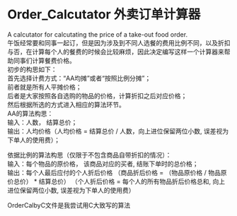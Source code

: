 # Order_Calcutator 外卖订单计算器
A calcutator for calcutating the price of a take-out food order.  
午饭经常要和同事一起订，但是因为涉及到不同人选餐的费用比例不同，以及折扣与否，在计算每个人的餐费的时候会比较麻烦，因此决定编写这样一个计算器来帮助同事们计算餐费价格。  
初步的构思如下：  
首先选择计费方式：“AA均摊”或者“按照比例分摊”；  
前者就是所有人平摊价格；  
后者是大家按照各自选购的物品的价格，计算折扣之后对应价格；  
然后根据所选的方式进入相应的算法环节。  
AA的算法构思：  
输入：人数， 结算总价；  
输出：人均价格（人均价格 = 结算总价 / 人数，向上进位保留两位小数, 误差视为下单人的使用费）；  

依据比例的算法构思（仅限于不包含商品自带折扣的情况）：  
输入：每个物品的原价格， 该商品对应的买者, 结账下单时的总价格；  
输出：每个人最后应付的个人折后价格
（商品折后价格 = （物品原价格 / 物品原价总价） * 结算总价）
（个人折后价格 = 每个人的所有物品折后价格总和, 向上进位保留两位小数, 误差视为下单人的使用费）

OrderCalbyC文件是我尝试用C大致写的算法